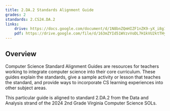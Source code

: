 ```yaml
---
title: 2.DA.2 Standards Alignment Guide
grades: 2
standards: 2.CS24.DA.2
links:
    drive: https://docs.google.com/document/d/1N8bnZQmHIZF1nZK9-yX_i8g1-PmfV1U5bJQNvyoHhfM/edit?usp=drive_link
    pdf: https://drive.google.com/file/d/163mZYId51WVzvVoDL7H1kVU2ktTHyJ0d/view?usp=drive_link
---
```


## Overview

Computer Science Standard Alignment Guides are resources for teachers working to integrate computer science into their core curriculum. These guides explain the standards, give a sample activity or lesson that teaches the standard, and provide ways to incorporate CS learning experiences into other subject areas. 

This particular guide is aligned to standard 2.DA.2 from the Data and Analysis strand of the 2024 2nd Grade Virginia Computer Science SOLs.